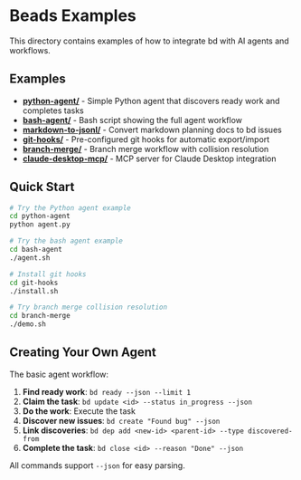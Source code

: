 # Beads Examples

This directory contains examples of how to integrate bd with AI agents and workflows.

## Examples

- **[python-agent/](python-agent/)** - Simple Python agent that discovers ready work and completes tasks
- **[bash-agent/](bash-agent/)** - Bash script showing the full agent workflow
- **[markdown-to-jsonl/](markdown-to-jsonl/)** - Convert markdown planning docs to bd issues
- **[git-hooks/](git-hooks/)** - Pre-configured git hooks for automatic export/import
- **[branch-merge/](branch-merge/)** - Branch merge workflow with collision resolution
- **[claude-desktop-mcp/](claude-desktop-mcp/)** - MCP server for Claude Desktop integration

## Quick Start

```bash
# Try the Python agent example
cd python-agent
python agent.py

# Try the bash agent example
cd bash-agent
./agent.sh

# Install git hooks
cd git-hooks
./install.sh

# Try branch merge collision resolution
cd branch-merge
./demo.sh
```

## Creating Your Own Agent

The basic agent workflow:

1. **Find ready work**: `bd ready --json --limit 1`
2. **Claim the task**: `bd update <id> --status in_progress --json`
3. **Do the work**: Execute the task
4. **Discover new issues**: `bd create "Found bug" --json`
5. **Link discoveries**: `bd dep add <new-id> <parent-id> --type discovered-from`
6. **Complete the task**: `bd close <id> --reason "Done" --json`

All commands support `--json` for easy parsing.
